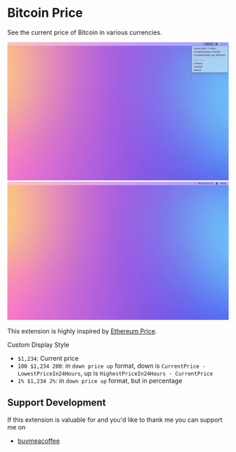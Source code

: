 # Bitcoin Price

See the current price of Bitcoin in various currencies.

![command](./metadata/screenshot-1.png)
![menu bar](./metadata/screenshot-2.png)

This extension is highly inspired by [Ethereum Price](https://www.raycast.com/peduarte/ethereum-price#readme).

Custom Display Style

- `$1,234`: Current price
- `100 $1,234 200`: in `down price up` format, down is `CurrentPrice - LowestPriceIn24Hours`, up is `HighestPriceIn24Hours - CurrentPrice`
- `1% $1,234 2%`: in `down price up` format, but in percentage

## Support Development

If this extension is valuable for and you'd like to thank me you can support me on

- [buymeacoffee](https://www.buymeacoffee.com/luckytantaA)
